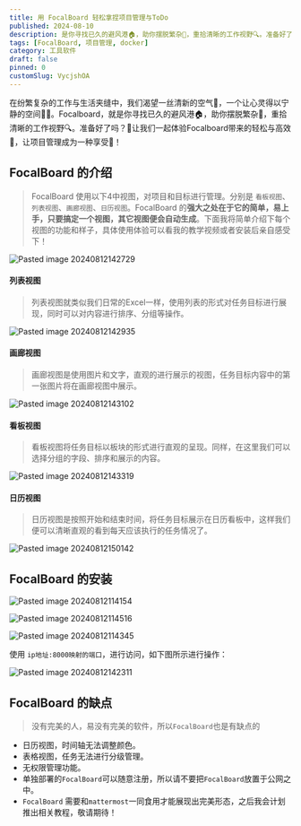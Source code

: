 ```yaml
---
title: 用 FocalBoard 轻松拿捏项目管理与ToDo
published: 2024-08-10
description: 是你寻找已久的避风港🏠，助你摆脱繁杂🔪，重拾清晰的工作视野🔍。准备好了吗？🎉让我们一起体验Focalboard带来的轻松与高效🚀，让项目管理成为一种享受🎈！
tags: [FocalBoard, 项目管理, docker]
category: 工具软件
draft: false
pinned: 0
customSlug: VycjshOA
---
```


在纷繁复杂的工作与生活夹缝中，我们渴望一丝清新的空气🍃，一个让心灵得以宁静的空间🧘‍♂️。Focalboard，就是你寻找已久的避风港🏠，助你摆脱繁杂🔪，重拾清晰的工作视野🔍。准备好了吗？🎉让我们一起体验Focalboard带来的轻松与高效🚀，让项目管理成为一种享受🎈！

## FocalBoard 的介绍

> FocalBoard 使用以下4中视图，对项目和目标进行管理。分别是 `看板视图`、`列表视图`、`画廊视图`、`日历视图`。FocalBoard 的**强大之处在于它的简单，易上手，只要搞定一个视图，其它视图便会自动生成**。下面我将简单介绍下每个视图的功能和样子，具体使用体验可以看我的教学视频或者安装后亲自感受下！

![Pasted image 20240812142729](https://oss.qnloft.com/ob-img/2024/08/12/ndUQiDuDhpeLrzrzCW2APasted%20image%2020240812142729.png)

#### 列表视图

> 列表视图就类似我们日常的Excel一样，使用列表的形式对任务目标进行展现，同时可以对内容进行排序、分组等操作。

![Pasted image 20240812142935](https://oss.qnloft.com/ob-img/2024/08/12/Oj1L9r3hqhvhptvg0MqoPasted%20image%2020240812142935.png)

#### 画廊视图

> 画廊视图是使用图片和文字，直观的进行展示的视图，任务目标内容中的第一张图片将在画廊视图中展示。

![Pasted image 20240812143102](https://oss.qnloft.com/ob-img/2024/08/12/PuPU9nHbqcQP14ihVctAPasted%20image%2020240812143102.png)

#### 看板视图

> 看板视图将任务目标以板块的形式进行直观的呈现。同样，在这里我们可以选择分组的字段、排序和展示的内容。

![Pasted image 20240812143319](https://oss.qnloft.com/ob-img/2024/08/12/sdnQ4zqAeOSIQd5yXaiiPasted%20image%2020240812143319.png)

#### 日历视图

> 日历视图是按照开始和结束时间，将任务目标展示在日历看板中，这样我们便可以清晰直观的看到每天应该执行的任务情况了。

![Pasted image 20240812150142](https://oss.qnloft.com/ob-img/2024/08/12/WbUojIbc9239j4aq3l4UPasted%20image%2020240812150142.png)


## FocalBoard 的安装

![Pasted image 20240812114154](https://oss.qnloft.com/ob-img/2024/08/12/7ETUp4jpeA3n56c3rBafPasted%20image%2020240812114154.png)

![Pasted image 20240812114516](https://oss.qnloft.com/ob-img/2024/08/12/BqusuvWFIX28tHUzyzGTPasted%20image%2020240812114516.png)

![Pasted image 20240812114345](https://oss.qnloft.com/ob-img/2024/08/12/ftYQLvGd4FrS12OJohtUPasted%20image%2020240812114345.png)

使用 `ip地址:8000映射的端口`，进行访问，如下图所示进行操作：

![Pasted image 20240812142311](https://oss.qnloft.com/ob-img/2024/08/12/lcH3i94OmVyBemXPGdUDPasted%20image%2020240812142311.png)


## FocalBoard 的缺点

> 没有完美的人，易没有完美的软件，所以`FocalBoard`也是有缺点的

- 日历视图，时间轴无法调整颜色。
- 表格视图，任务无法进行分级管理。
- 无权限管理功能。
- 单独部署的`FocalBoard`可以随意注册，所以请不要把`FocalBoard`放置于公网之中。
- `FocalBoard` 需要和`mattermost`一同食用才能展现出完美形态，之后我会计划推出相关教程，敬请期待！